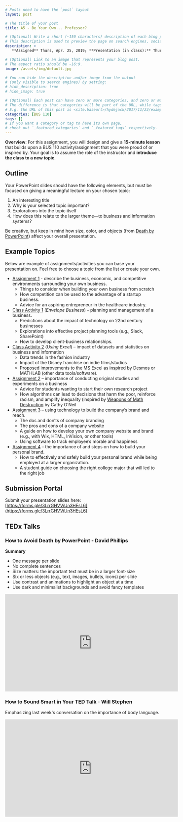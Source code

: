 ```yaml
---
# Posts need to have the `post` layout
layout: post

# The title of your post
title: A5 - Be Your Own... Professor?

# (Optional) Write a short (~150 characters) description of each blog post.
# This description is used to preview the page on search engines, social media, etc.
description: >
   **Assigned** Thurs, Apr. 25, 2019; **Presentation (in class):** Thurs, May 2, submit via [submission portal](https://forms.gle/3LrrGHVViUn3HEsL6); Handout: [PDF](https://drive.google.com/file/d/1jeUys9qrYtG9mplk4jAFQjjqtpic5prp/view?usp=sharing)

# (Optional) Link to an image that represents your blog post.
# The aspect ratio should be ~16:9.
image: /assets/img/default.jpg

# You can hide the description and/or image from the output
# (only visible to search engines) by setting:
# hide_description: true
# hide_image: true

# (Optional) Each post can have zero or more categories, and zero or more tags.
# The difference is that categories will be part of the URL, while tags will not.
# E.g. the URL of this post is <site.baseurl>/hydejack/2017/11/23/example-content/
categories: [BUS 110]
tags: []
# If you want a category or tag to have its own page,
# check out `_featured_categories` and `_featured_tags` respectively.
---
```


**Overview**: For this assignment, you will design and give a **15-minute lesson** that builds upon a BUS 110 activity/assignment that you were proud of or inspired by. Your goal is to assume the role of the instructor and **introduce the class to a new topic**.

## Outline
Your PowerPoint slides should have the following elements, but must be focused on giving a meaningful lecture on your chosen topic:
1. An interesting title
2. Why is your selected topic important? 
3. Explorations into the topic itself 
4. How does this relate to the larger theme—to business and information systems? 

Be creative, but keep in mind how size, color, and objects (from [Death by PowerPoint](https://www.youtube.com/watch?v=Iwpi1Lm6dFo)) affect your overall presentation. 

## Example Topics
Below are example of assignments/activities you can base your presentation on. Feel free to choose a topic from the list or create your own.

- [Assignment 1](https://ramnauth.github.io/bus%20110/2019/01/31/assignment-1/) - describe the business, economic, and competitive environments surrounding your own business.
    - Things to consider when building your own business from scratch
    - How competition can be used to the advantage of a startup business.
    - Advice for an aspiring entrepreneur in the healthcare industry.
- [Class Activity 1](https://ramnauth.github.io/bus%20110/2019/02/07/activity-1/) (*Envelope Business*) – planning and management of a business.
    - Predictions about the impact of technology on 22nd century businesses
    - Explorations into effective project planning tools (e.g., Slack, SharePoint)
    - How to develop client-business relationships.
- [Class Activity 2](https://ramnauth.github.io/bus%20110/2019/02/14/activity-2/) (*Using Excel*) – impact of datasets and statistics on business and information
    - Data trends in the fashion industry
    - Impact of the Disney franchise on indie films/studios
    - Proposed improvements to the MS Excel as inspired by Desmos or MATHLAB (other data tools/software).
- [Assignment 2](https://ramnauth.github.io/bus%20110/2019/02/14/assignment-2/) – importance of conducting original studies and experiments on a business
    - Advice for students wanting to start their own research project
    - How algorithms can lead to decisions that harm the poor, reinforce racism, and amplify inequality (inspired by [Weapons of Math Destruction](https://en.wikipedia.org/wiki/Weapons_of_Math_Destruction) by Cathy O’Neil
- [Assignment 3](https://ramnauth.github.io/bus%20110/2019/03/10/assignment-3/) – using technology to build the company’s brand and reach.
    - The dos and don’ts of company branding
    - The pros and cons of a company website
    - A guide on how to develop your own company website and brand (e.g., with Wix, HTML, InVision, or other tools)
    - Using software to track employee’s morale and happiness
- [Assignment 4](https://ramnauth.github.io/bus%20110/2019/04/04/assignment-4/) – the importance of and steps on how to build your personal brand.
    - How to effectively and safely build your personal brand while being employed at a larger organization.
    - A student guide on choosing the right college major that will led to the right job

## Submission Portal
Submit your presentation slides here: [https://forms.gle/3LrrGHVViUn3HEsL6](https://forms.gle/3LrrGHVViUn3HEsL6)

## TEDx Talks

### How to Avoid Death by PowerPoint - David Phillips

**Summary**
- One message per slide
- No complete sentences
- Size matters: the important text must be in a larger font-size
- Six or less objects (e.g., text, images, bullets, icons) per slide
- Use contrast and animations to highlight an object at a time
- Use dark and minimalist backgrounds and avoid fancy templates

<iframe width="560" height="315" src="https://www.youtube.com/embed/Iwpi1Lm6dFo?start=1" frameborder="0" allow="accelerometer; autoplay; encrypted-media; gyroscope; picture-in-picture" allowfullscreen></iframe>

### How to Sound Smart in Your TED Talk - Will Stephen

Emphasizing last week's conversation on the importance of body language.
 
<iframe width="560" height="315" src="https://www.youtube.com/embed/8S0FDjFBj8o?start=1" frameborder="0" allow="accelerometer; autoplay; encrypted-media; gyroscope; picture-in-picture" allowfullscreen></iframe>
